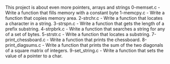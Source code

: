 This project is about even more pointers, arrays and strings
0-memset.c - Write a function that fills memory with a constant byte
1-memcpy.c - Write a function that copies memory area.
2-strchr.c - Write a function that locates a character in a string.
3-strspn.c - Write a function that gets the length of a prefix substring.
4-strpbrk.c - Write a function that searches a string for any of a set of bytes.
5-strstr.c - Write a function that locates a substring.
7-print_chessboard.c - Write a function that prints the chessboard.
8-print_diagsums.c - Write a function that prints the sum of the two diagonals of a square matrix of integers.
9-set_string.c - Write a function that sets the value of a pointer to a char.

